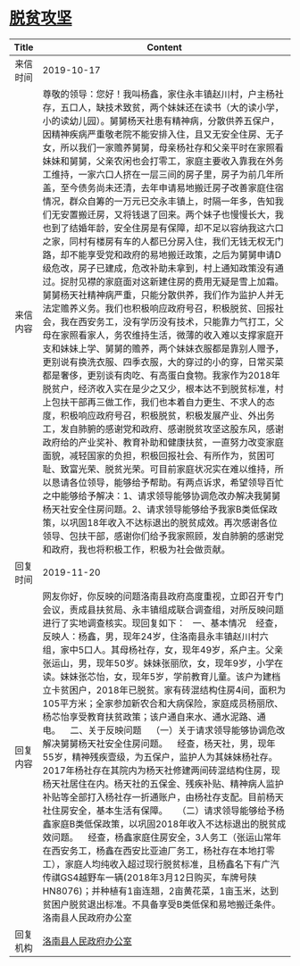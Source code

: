 # <a href="http://www.shangluo.gov.cn/zmhd/ldxxxx.jsp?urltype=leadermail.LeaderMailContentUrl&wbtreeid=1112&leadermailid=5505">脱贫攻坚</a>
|Title|Content|
|:---:|---|
|来信时间|2019-10-17|
|来信内容|尊敬的领导：您好！我叫杨鑫，家住永丰镇赵川村，户主杨社存，五口人，缺技术致贫，两个妹妹还在读书（大的读小学，小的读幼儿园）。舅舅杨天社患有精神病，分散供养五保户，因精神疾病严重敬老院不能安排入住，且又无安全住房、无子女，所以我们一家赡养舅舅，母亲杨社存和父亲平时在家照看妹妹和舅舅，父亲农闲也会打零工，家庭主要收入靠我在外务工维持，一家六口人挤在一层三间的房子里，房子为前几年所盖，至今债务尚未还清，去年申请易地搬迁房子改善家庭住宿情况，群众自筹的一万元已交永丰镇上，时隔一年多，告知我们无安置搬迁房，又将钱退了回来。两个妹子也慢慢长大，我也到了结婚年龄，安全住房是有保障，却不足以容纳我这六口之家，同村有楼房有车的人都已分房入住，我们无钱无权无门路，却不能享受党和政府的易地搬迁政策，之后为舅舅申请D级危改，房子已建成，危改补助未拿到，村上通知政策没有通过。捉肘见襟的家庭面对这新建住房的费用无疑是雪上加霜。舅舅杨天社精神病严重，只能分散供养，我们作为监护人并无法定赡养义务。我们也积极响应政府号召，积极脱贫、回报社会，我在西安务工，没有学历没有技术，只能靠力气打工，父母在家照看家人，务农维持生活，微薄的收入难以支撑家庭开支和妹妹上学、舅舅的赡养，两个妹妹衣服都是靠别人赠予，更别说有换洗衣服、四季衣服，大的穿过的小的穿，日常买菜都是奢侈，更别谈有肉吃、有高蛋白食物。我家作为2018年脱贫户，经济收入实在是少之又少，根本达不到脱贫标准，村上包扶干部再三做工作，我们也本着自力更生、不求人的态度，积极响应政府号召，积极脱贫，积极发展产业、外出务工，发自肺腑的感谢党和政府、感谢脱贫攻坚这股东风，感谢政府给的产业奖补、教育补助和健康扶贫，一直努力改变家庭面貌，减轻国家的负担，积极回报社会、有所作为，贫困可耻、致富光荣、脱贫光荣。可目前家庭状况实在难以维持，所以恳请各位领导，能够给予帮助。有两点诉求，希望领导百忙之中能够给予解决：1、请求领导能够协调危改办解决我舅舅杨天社安全住房问题。2、请求领导能够给予我家B类低保政策，以巩固18年收入不达标退出的脱贫成效。再次感谢各位领导、包扶干部，感谢你们给予我家照顾，发自肺腑的感谢党和政府，我也将积极工作，积极为社会做贡献。|
|回复时间|2019-11-20|
|回复内容|网友你好，你反映的问题洛南县政府高度重视，立即召开专门会议，责成县扶贫局、永丰镇组成联合调查组，对所反映问题进行了实地调查核实。现回复如下：   一、基本情况    经查，反映人：杨鑫，男，现年24岁，住洛南县永丰镇赵川村六组，家中5口人。其母杨社存，女，现年49岁，系户主。父亲张运山，男，现年50岁。妹妹张丽欣，女，现年9岁，小学在读。妹妹张芯怡，女，现年5岁，学前教育儿童。该户为建档立卡贫困户，2018年已脱贫。家有砖混结构住房4间，面积为105平方米；全家参加新农合和大病保险，家庭成员杨丽欣、杨芯怡享受教育扶贫政策；该户通自来水、通水泥路、通电。    二、关于反映问题    （一）关于请求领导能够协调危改解决舅舅杨天社安全住房问题。    经查，杨天社，男，现年55岁，精神残疾壹级，为五保户，监护人为其妹妹杨社存。2017年杨社存在其院内为杨天社修建两间砖混结构住房，现杨天社居住在内。杨天社的五保金、残疾补贴、精神病人监护补贴等全部打入杨社存一折通账户，由杨社存支配。目前杨天社住房安全，基本生活有保障。    （二）请求领导能够给予杨鑫家庭B类低保政策，以巩固2018年收入不达标退出的脱贫成效问题。    经查，杨鑫家庭住房安全，3人务工（张运山常年在西安务工，杨鑫在西安比亚迪厂务工，杨社存在本地打零工），家庭人均纯收入超过现行脱贫标准，且杨鑫名下有广汽传祺GS4越野车一辆(2018年3月12日购买，车牌号陕HN8076)；并种植有1亩连翘，2亩黄花菜，1亩玉米，达到贫困户脱贫退出标准。不具备享受B类低保和易地搬迁条件。洛南县人民政府办公室|
|回复机构|<a href="../../categories/agencies/洛南县人民政府办公室.md">洛南县人民政府办公室</a>|
